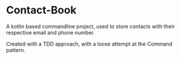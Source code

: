 # Contact-Book

A kotlin based commandline project, used to store contacts with their respective email and phone number.

Created with a TDD approach, with a loose attempt at the Command pattern.
